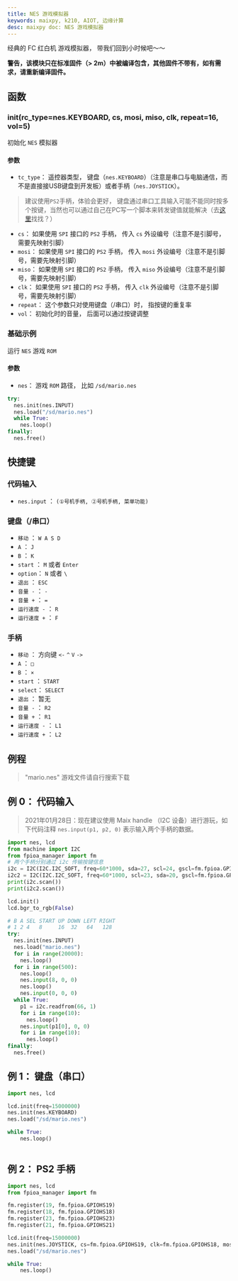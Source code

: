 ```yaml
---
title: NES 游戏模拟器
keywords: maixpy, k210, AIOT, 边缘计算
desc: maixpy doc: NES 游戏模拟器
---
```



经典的 FC 红白机 游戏模拟器， 带我们回到小时候吧～～

**警告，该模块只在标准固件（> 2m）中被编译包含，其他固件不带有，如有需求，请重新编译固件。**

## 函数

### init(rc_type=nes.KEYBOARD, cs, mosi, miso, clk, repeat=16, vol=5)

初始化 `NES` 模拟器

#### 参数

* `tc_type`： 遥控器类型， 键盘（`nes.KEYBOARD`）（注意是串口与电脑通信，而不是直接接USB键盘到开发板）或者手柄（`nes.JOYSTICK`）。 
> 建议使用`PS2`手柄，体验会更好， 键盘通过串口工具输入可能不能同时按多个按键，当然也可以通过自己在PC写一个脚本来转发键值就能解决（去[这里](https://github.com/sipeed/MaixPy_scripts/tree/master/multimedia/nes)找找？）

* `cs`： 如果使用 `SPI` 接口的 `PS2` 手柄， 传入 `cs` 外设编号（注意不是引脚号，需要先映射引脚）
* `mosi`： 如果使用 `SPI` 接口的 `PS2` 手柄， 传入 `mosi` 外设编号（注意不是引脚号，需要先映射引脚）
* `miso`： 如果使用 `SPI` 接口的 `PS2` 手柄， 传入 `miso` 外设编号（注意不是引脚号，需要先映射引脚）
* `clk`： 如果使用 `SPI` 接口的 `PS2` 手柄， 传入 `clk` 外设编号（注意不是引脚号，需要先映射引脚）
* `repeat`： 这个参数只对使用键盘（/串口）时， 指按键的重复率
* `vol`： 初始化时的音量， 后面可以通过按键调整

### 基础示例

运行 `NES` 游戏 `ROM`

#### 参数

* `nes`： 游戏 `ROM` 路径， 比如 `/sd/mario.nes`

```python
try:
  nes.init(nes.INPUT)
  nes.load("/sd/mario.nes")
  while True:
    nes.loop()
finally:
  nes.free()
```

## 快捷键


### 代码输入

* `nes.input` ： `(①号机手柄, ②号机手柄, 菜单功能)`

### 键盘（/串口）

* `移动` ： `W A S D`
* `A` ： `J`
* `B` ： `K`
* `start` ： `M` 或者 `Enter`
* `option`： `N` 或者 `\`
* `退出` ： `ESC`
* `音量 -` ： `-`
* `音量 +` ： `=`
* `运行速度 -` ： `R`
* `运行速度 +` ： `F`

### 手柄

* `移动` ： 方向键 `<-` `^` `V` `->`
* `A` ： `□`
* `B` ： `×`
* `start` ： `START`
* `select`： `SELECT`
* `退出` ： 暂无
* `音量 -` ： `R2`
* `音量 +` ： `R1`
* `运行速度 -` ： `L1`
* `运行速度 +` ： `L2`

## 例程

> "mario.nes" 游戏文件请自行搜索下载

## 例 0： 代码输入

> 2021年01月28日：现在建议使用 Maix handle （I2C 设备）进行游玩，如下代码注释 `nes.input(p1, p2, 0)` 表示输入两个手柄的数据。

```python
import nes, lcd
from machine import I2C
from fpioa_manager import fm
# 两个手柄分别通过 i2c 传输按键信息
i2c = I2C(I2C.I2C_SOFT, freq=60*1000, sda=27, scl=24, gscl=fm.fpioa.GPIOHS7,gsda=fm.fpioa.GPIOHS8)
i2c2 = I2C(I2C.I2C_SOFT, freq=60*1000, scl=23, sda=20, gscl=fm.fpioa.GPIOHS9,gsda=fm.fpioa.GPIOHS10) # software i2c
print(i2c.scan())
print(i2c2.scan())

lcd.init()
lcd.bgr_to_rgb(False)

# B A SEL START UP DOWN LEFT RIGHT
# 1 2 4   8     16  32   64   128
try:
  nes.init(nes.INPUT)
  nes.load("mario.nes")
  for i in range(20000):
    nes.loop()
  for i in range(500):
    nes.loop()
    nes.input(8, 0, 0)
    nes.loop()
    nes.input(0, 0, 0)
  while True:
    p1 = i2c.readfrom(66, 1)
    for i in range(10):
      nes.loop()
    nes.input(p1[0], 0, 0)
    for i in range(10):
      nes.loop()
finally:
  nes.free()
```

## 例 1： 键盘（串口）

```python
import nes, lcd

lcd.init(freq=15000000)
nes.init(nes.KEYBOARD)
nes.load("/sd/mario.nes")

while True:
    nes.loop()
    
```

## 例 2： PS2 手柄

```python
import nes, lcd
from fpioa_manager import fm

fm.register(19, fm.fpioa.GPIOHS19)
fm.register(18, fm.fpioa.GPIOHS18)
fm.register(23, fm.fpioa.GPIOHS23)
fm.register(21, fm.fpioa.GPIOHS21)

lcd.init(freq=15000000)
nes.init(nes.JOYSTICK, cs=fm.fpioa.GPIOHS19, clk=fm.fpioa.GPIOHS18, mosi=fm.fpioa.GPIOHS23, miso=fm.fpioa.GPIOHS21)
nes.load("/sd/mario.nes")

while True:
    nes.loop()

```





